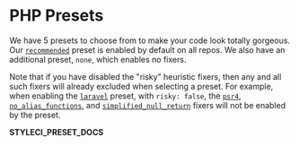 # PHP Presets

We have 5 presets to choose from to make your code look totally gorgeous. Our [`recommended`](#recommended) preset is enabled by default on all repos. We also have an additional preset, `none`, which enables no fixers.

Note that if you have disabled the \"risky\" heuristic fixers, then any and all such fixers will already excluded when selecting a preset. For example, when enabling the [`laravel`](#laravel) preset, with `risky: false`, the [`psr4`](/fixers#psr4), [`no_alias_functions`](/fixers#no_alias_functions), and [`simplified_null_return`](/fixers#simplified_null_return) fixers will not be enabled by the preset.

__STYLECI_PRESET_DOCS__
